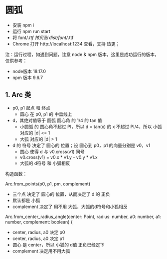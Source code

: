 # 圆弧

+ 安装 npm i
+ 运行 npm run start
+ 将 font/*.ttf 拷贝到 dist/font/*.ttf
+ Chrome 打开 http://localhost:1234 查看，支持 热更；

注：运行过程，如遇到问题，注意 node & npm 版本，这里是成功运行的版本，仅供参考：

+ node版本 18.17.0
+ npm 版本 9.6.7

## 1. Arc 类

+ p0, p1 起点 和 终点
    - 圆心 在 p0, p1 的 中垂线上
+ d，其绝对值等于 圆弧 圆心角 的 1/4 的 tan 值
    - 小圆弧 的 圆心角不超过 PI，所以 d = tan(x) 的 x 不超过 PI/4，所以 小弧对应的 |d| <= 1
    - 大弧 对应的 |d| > 1
+ d 的 符号 决定了 圆心的 位置；设 圆心到 p0，p1 的向量分别是 v0，v1
    -  圆心 使得 d 与 v0.cross(v1) 同号
    -  v0.cross(v1) = v0.x * v1.y - v0.y * v1.x
    - 大弧的 d符号 和 小狐相反

构造函数：

Arc.from_points(p0, p1, pm, complement) 

+ 三个点 决定了 圆心的 位置，从而决定了 d 的 正负
+ 默认都是 小狐
+ complement 决定了 用不用 大弧，大弧的d符号和小狐相反

Arc.from_center_radius_angle(center: Point, radius: number, a0: number, a1: number, complement: boolean) {

+ center, radius, a0 决定 p0
+ center, radius, a0 决定 p1
+ 圆心 是 center，所以 小狐的 d值 正负已经定下
+ complement 决定用不用大弧

